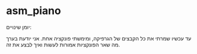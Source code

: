 # asm_piano
יומן שינויים:

עד עכשיו שמרתי את כל הקבצים של הגרפיקה, ומימשתי פונקציה אחת. 
אני יודעת בערך מה שאר הפונקציות אמורות לעשות ואיך לבצע את זה.
